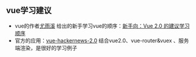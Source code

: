 ## vue学习建议

* vue的作者[尤雨溪](https://www.zhihu.com/people/evanyou) 给出的新手学习vue的顺序：[新手向：Vue 2.0 的建议学习顺序](https://zhuanlan.zhihu.com/p/23134551)
* 官方的应用：[vue-hackernews-2.0](https://github.com/vuejs/vue-hackernews-2.0) 结合vue2.0、vue-router&vuex 、服务端渲染，是很好的学习例子


